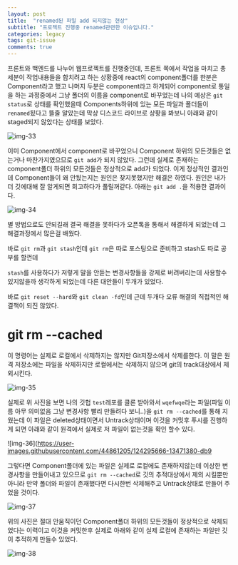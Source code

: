 ```yaml
---
layout: post
title:  "renamed된 파일 add 되지않는 현상"
subtitle: "프로젝트 진행중 renamed관련한 이슈입니다."
categories: legacy
tags: git-issue
comments: true
---
```


프론트와 백엔드를 나누어 웹프로젝트를 진행중인데, 프론트 쪽에서 작업을 마치고 총 세분이 작업내용들을 합치려고 하는 상황중에 react의 component폴더를 한분은 Component라고 했고 나머지 두분은 component라고 하게되어 component로 통일을 하는 과정중에서 그냥 폴더의 이름을 component로 바꾸었는데 나의 예상은 `git status`로 상태를 확인했을때 Components하위에 있는 모든 파일과 폴더들이 `renamed`됬다고 뜰줄 알았는데 막상 디스코드 라이브로 상황을 봐보니 아래와 같이 staged되지 않았다는 상태를 보았다.

![img-33](https://user-images.githubusercontent.com/44861205/124295531-e98dec80-db93-11eb-8f1c-2c13a4aa27fa.png)


이미 Component에서 component로 바꾸었으니 Component 하위의 모든것들은 없는거나 마찬가지였으므로 `git add`가 되지 않았다. 그런데 실제로 존재하는 component폴더 하위의 모든것들은 정상적으로 add가 되었다. 이게 정상적인 결과인데 Component들이 왜 안됬는지는 원인은 찾지못했지만 해결은 하였다. 원인은 내가 더 깃에대해 잘 알게되면 회고하다가 풀릴꺼같다. 아래는 `git add .`을 적용한 결과이다.

![img-34](https://user-images.githubusercontent.com/44861205/124295588-f9a5cc00-db93-11eb-9ff4-f8b38746c3ea.png)

별 방법으로도 안되길래 결국 해결을 못하다가 오픈톡을 통해서 해결하게 되었는데 그 해결과정에서 많은걸 배웠다.

바로 `git rm`과 `git stash`인데 `git rm`은 따로 포스팅으로 준비하고 stash도 따로 공부를 할껀데

`stash`를 사용하다가 저렇게 말을 안듣는 변경사항들을 강제로 버려버리는데 사용할수 있지않을까 생각하게 되었는데 다른 대안들이 두개가 있었다.

바로 `git reset --hard`와 `git clean -fd`인데 근데 두개다 오류 해결의 직접적인 해결책이 되진 않았다.

# git rm --cached

이 명령어는 실제로 로컬에서 삭제하지는 않지만 Git저장소에서 삭제를한다. 이 말은 원격 저장소에는 파일을 삭제하지만 로컬에서는 삭제하지 않으며 git의 track대상에서 제외시킨다.

![img-35](https://user-images.githubusercontent.com/44861205/124295614-01fe0700-db94-11eb-9ee1-43799e814e3b.png)

실제로 위 사진을 보면 나의 깃헙 `test`레포를 클론 받아와서 `wqefwqe`라는 파일(파일 이름 아무 의미없음 그냥 변경사항 빨리 만들려다 보니..)을 `git rm --cached`를 통해 지웠는데 이 파일은 deleted상태이면서 Untrack상태이며 이것을 커밋후 푸시를 진행하게 되면 아래와 같이 원격에서 실제로 저 파일이 없는것을 확인 할수 있다.

![img-36](https://user-images.githubusercontent.com/44861205/124295666-13471380-db9

그렇다면 Component폴더에 있는 파일은 실제로 로컬에도 존재하지않는데 이상한 변경사항을 만들어내고 있으므로 `git rm --cached`로 깃의 추적대상에서 제외 시킬뿐만아니라 만약 폴더와 파일이 존재했다면 다시한번 삭제해주고 Untrack상태로 만들어 주었을 것이다.

![img-37](https://user-images.githubusercontent.com/44861205/124295674-14784080-db94-11eb-8a8a-99bfd29ab2ba.png)

위의 사진은 절대 안움직이던 Component폴더 하위의 모든것들이 정상적으로 삭제되었다는 이력이고 이것을 커밋한후 실제로 아래와 같이 실제 로컬에 존재하는 파일만 깃이 추적하게 만들수 있었다.

![img-38](https://user-images.githubusercontent.com/44861205/124295683-16da9a80-db94-11eb-88b1-cd2c05c5cbdb.png)
